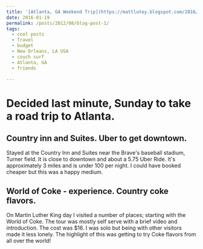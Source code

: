```yaml
---
title: '[Atlanta, GA Weekend Trip](https://mattlutey.blogspot.com/2016/01/atlanta-ga-roadtrip.html)'
date: 2016-01-19
permalink: /posts/2012/08/blog-post-1/
tags:
  - cool posts
  - Travel
  - budget
  - New Orleans, LA USA
  - couch surf
  - Atlanta, GA
  - friends

---
```


Decided last minute, Sunday to take a road trip to Atlanta.
===

Country inn and Suites. Uber to get downtown.
---

Stayed at the Country Inn and Suites near the Brave's baseball stadium, Turner field. It is close to downtown and about a 5.75 Uber Ride. It's approximately 3 miles and is under 100 per night. I could have booked cheaper but this was a happy medium.

World of Coke - experience. Country coke flavors.
---

On Martin Luther King day I visited a number of places; starting with the World of Coke. The tour was mostly self serve with a brief video and introduction. The cost was $16. I was solo but being with other visitors made it less lonely. The highlight of this was getting to try Coke flavors from all over the world!
